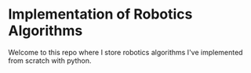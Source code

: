 # Implementation of Robotics Algorithms

Welcome to this repo where I store robotics algorithms I've implemented from
scratch with python.

